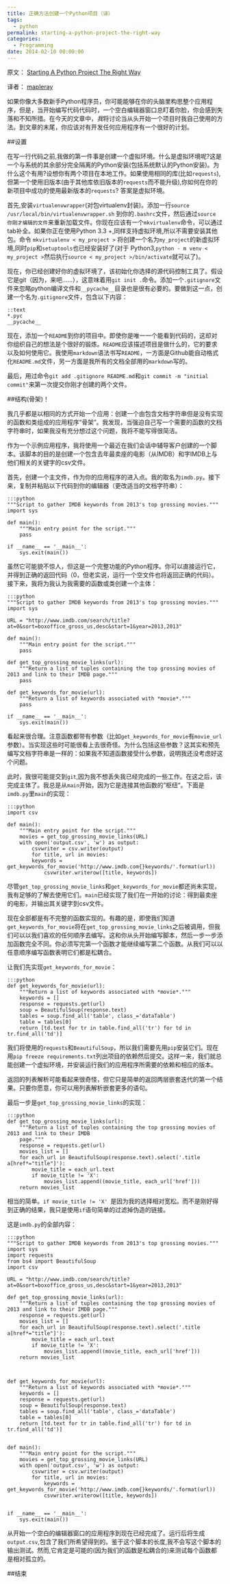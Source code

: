 ```yaml
---
title: 正确方法创建一个Python项目（译）
tags:
  - python
permalink: starting-a-python-project-the-right-way
categories:
  - Programming
date: 2014-02-10 00:00:00
---
```



原文： [Starting A Python Project The Right Way](http://www.jeffknupp.com/blog/2014/02/04/starting-a-python-project-the-right-way/)

译者： [mapleray](https://github.com/mapleray)


如果你像大多数新手Python程序员，你可能能够在你的头脑里构思整个应用程序，但是，当开始编写代码代码时，一个空白编辑器窗口总盯着你脸，你会感到失落和不知所措。在今天的文章中，*我*将讨论当从头开始一个项目时我自己使用的方法。到文章的末尾，你应该对有开发任何应用程序有一个很好的计划。
        
##设置

在写一行代码之前,我做的第一件事是创建一个虚拟环境。什么是虚拟环境呢?这是一个与系统的其余部分完全隔离的Python安装(包括系统默认的Python安装)。为什么这个有用?设想你有两个项目在本地工作。如果使用相同的库(比如`requests`),但第一个使用旧版本(由于其他库依旧版本的`requests`而不能升级),你如何在你的新项目中成功的使用最新版本的`requests`? 答案是虚拟环境。

首先,安装`virtualenvwrapper`(对包virtualenv封装)。添加一行`source /usr/local/bin/virtualenvwrapper.sh` 到你的`.bashrc`文件，然后通过`source 你刚才编辑的文件`来重新加载文件。你现在应该有一个`mkvirtualenv`命令，可以通过tab补全。如果你正在使用Python 3.3 +,同样支持虚拟环境,所以不需要安装其他包。命令 `mkvirtualenv < my_project >` 将创建一个名为`my_project`的新虚拟环境,同时`pip`和`setuptools`也已经安装好了(对于 Python3,`python - m venv < my_project >`然后执行`source < my_project >/bin/activate`就可以了)。

现在，你已经创建好你的虚拟环境了，该初始化你选择的源代码控制工具了。假设它是git（因为，来吧......），这意味着用`git init .`命令。添加一个`.gitignore`文件来忽略python编译文件和`__pycache__`目录也是很有必要的。要做到这一点，创建一个名为`.gitignore`文件，包含以下内容：

    ::text
    *.pyc
    __pycache__


现在，添加一个`README`到你的项目中。即使你是唯一一个能看到代码的，这却对你组织自己的想法是个很好的锻炼。`README`应该描述项目是做什么的，它的要求以及如何使用它。我使用`markdown`语法书写`README`，一方面是Github能自动格式化`README.md`文件，另一方面是我所有的文档全部用的`markdown`写的。

最后，用过命令`git add .gitignore README.md`和`git commit -m "initial commit"`来第一次提交你刚才创建的两个文件。


##结构(骨架)！

我几乎都是以相同的方式开始一个应用：创建一个由包含文档字符串但是没有实现的函数和类组成的应用程序“骨架”。我发现，当强迫自己写一个需要的函数的文档字符串时，如果我没有充分想过这个问题，我将不能写得很简洁。

作为一个示例应用程序，我将使用一个最近在我们会话中辅导客户创建的一个脚本。该脚本的目的是创建一个包含去年最卖座的电影（从IMDB）和字IMDB上与他们相关的关键字的csv文件。

首先，创建一个主文件，作为你的应用程序的进入点。我的取名为`imdb.py`。接下来，复制并粘贴以下代码到你的编辑器（更改适当的文档字符串）：

    :::python
    """Script to gather IMDB keywords from 2013's top grossing movies."""
    import sys

    def main():
        """Main entry point for the script."""
        pass

    if __name__ == '__main__':
        sys.exit(main())


虽然它可能貌不惊人，但这是一个完整功能的Python程序。你可以直接运行它，并得到正确的返回代码（0，但老实说，运行一个空文件也将返回正确的代码）。接下来，我将为我认为我需要的函数或类创建一个主体：

    :::python
    """Script to gather IMDB keywords from 2013's top grossing movies."""
    import sys

    URL = "http://www.imdb.com/search/title?at=0&sort=boxoffice_gross_us,desc&start=1&year=2013,2013"

    def main():
        """Main entry point for the script."""
        pass

    def get_top_grossing_movie_links(url):
        """Return a list of tuples containing the top grossing movies of 2013 and link to their IMDB page."""
        pass

    def get_keywords_for_movie(url):
        """Return a list of keywords associated with *movie*."""
        pass

    if __name__ == '__main__':
        sys.exit(main())


看起来很合理。注意函数都带有参数（比如`get_keywords_for_movie`有`movie_url`参数）。当实现这些时可能很看上去很奇怪。为什么包括这些参数？这其实和预先编写文档字符串是一样的：如果我不知道函数接受什么参数，说明我还没考虑好这个问题。

此时，我很可能提交到`git`,因为我不想丢失我已经完成的一些工作。在这之后，该完成主体了。我总是从`main`开始，因为它是连接其他函数的”枢纽“。下面是 `imdb.py`里`main`的实现：
        
    :::python
    import csv

    def main():
        """Main entry point for the script."""
        movies = get_top_grossing_movie_links(URL)
        with open('output.csv', 'w') as output:
            csvwriter = csv.writer(output)
            for title, url in movies:
            keywords = get_keywords_for_movie('http://www.imdb.com{}keywords/'.format(url))
                csvwriter.writerow([title, keywords])


尽管`get_top_grossing_movie_links`和`get_keywords_for_movie`都还尚未实现，我有足够的了解去使用它们。`main`已经实现了我们在一开始的讨论：得到最卖座的电影，并输出其关键字到csv文件。

现在全部都是有不完整的函数实现的。有趣的是，即使我们知道`get_keywords_for_movie`将在`get_top_grossing_movie_links`之后被调用，但我们可以以我们喜欢的任何顺序去编写。这和你从头开始编写脚本，然后一步一步添加函数完全不同。你必须写完第一个函数才能继续编写第二个函数。从我们可以以任意顺序编写函数表明它们都是松耦合。

让我们先实现`get_keywords_for_movie`：

    :::python
    def get_keywords_for_movie(url):
        """Return a list of keywords associated with *movie*."""
        keywords = []
        response = requests.get(url)
        soup = BeautifulSoup(response.text)
        tables = soup.find_all('table', class_='dataTable')
        table = tables[0]
        return [td.text for tr in table.find_all('tr') for td in tr.find_all('td')]

我们将使用的`requests`和`BeautifulSoup`，所以我们需要先用`pip`安装它们。现在用`pip freeze requirements.txt`列出项目的依赖然后提交。这样一来，我们就总能创建一个虚拟环境，并安装运行我们的应用程序所需要的依赖和相应的版本。

返回的列表解析可能看起来很奇怪，但它只是简单的返回两层嵌套迭代的第一个结果。只要你愿意，你可以用列表解析嵌套更多的语句。

最后一步是`get_top_grossing_movie_links`的实现：

    :::python
    def get_top_grossing_movie_links(url):
        """Return a list of tuples containing the top grossing movies of 2013 and link to their IMDB
        page."""
        response = requests.get(url)
        movies_list = []
        for each_url in BeautifulSoup(response.text).select('.title a[href*="title"]'):
            movie_title = each_url.text 
            if movie_title != 'X':
                movies_list.append((movie_title, each_url['href']))
        return movies_list

相当的简单。`if movie_title != 'X' `是因为我的选择相对宽松。而不是刚好得到正确的结果，我只是使用`if`语句简单的过滤掉伪造的链接。

这是`imdb.py`的全部内容：

    :::python
    """Script to gather IMDB keywords from 2013's top grossing movies."""
    import sys
    import requests
    from bs4 import BeautifulSoup
    import csv

    URL = "http://www.imdb.com/search/title?at=0&sort=boxoffice_gross_us,desc&start=1&year=2013,2013"
    
    def get_top_grossing_movie_links(url):
        """Return a list of tuples containing the top grossing movies of 2013 and link to their IMDB page."""
        response = requests.get(url)
        movies_list = []
        for each_url in BeautifulSoup(response.text).select('.title a[href*="title"]'):
            movie_title = each_url.text 
            if movie_title != 'X':
                movies_list.append((movie_title, each_url['href']))
        return movies_list



    def get_keywords_for_movie(url):
        """Return a list of keywords associated with *movie*."""
        keywords = []
        response = requests.get(url)
        soup = BeautifulSoup(response.text)
        tables = soup.find_all('table', class_='dataTable')
        table = tables[0]
        return [td.text for tr in table.find_all('tr') for td in tr.find_all('td')]
    

    def main():
        """Main entry point for the script."""
        movies = get_top_grossing_movie_links(URL)
        with open('output.csv', 'w') as output:
            csvwriter = csv.writer(output)
            for title, url in movies:
                keywords = get_keywords_for_movie('http://www.imdb.com{}keywords/'.format(url))
                csvwriter.writerow([title, keywords])


    if __name__ == '__main__':
        sys.exit(main())

从开始一个空白的编辑器窗口的应用程序到现在已经完成了。运行后将生成`output.csv`,包含了我们所希望得到的。鉴于这个脚本的长度,我不会写这个脚本的输出测试。然而,它肯定是可能的(因为我们的函数是松耦合的)来测试每个函数都是相对孤立的。

##结束

